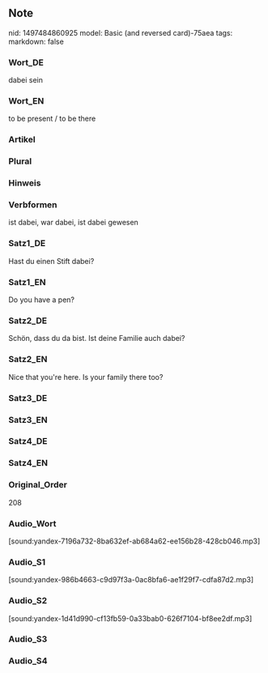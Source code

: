 ## Note
nid: 1497484860925
model: Basic (and reversed card)-75aea
tags: 
markdown: false

### Wort_DE
dabei sein

### Wort_EN
to be present / to be there

### Artikel


### Plural


### Hinweis


### Verbformen
ist dabei, war dabei, ist dabei gewesen

### Satz1_DE
Hast du einen Stift dabei?

### Satz1_EN
Do you have a pen?

### Satz2_DE
Schön, dass du da bist. Ist deine Familie auch dabei?

### Satz2_EN
Nice that you're here. Is your family there too?

### Satz3_DE


### Satz3_EN


### Satz4_DE


### Satz4_EN


### Original_Order
208

### Audio_Wort
[sound:yandex-7196a732-8ba632ef-ab684a62-ee156b28-428cb046.mp3]

### Audio_S1
[sound:yandex-986b4663-c9d97f3a-0ac8bfa6-ae1f29f7-cdfa87d2.mp3]

### Audio_S2
[sound:yandex-1d41d990-cf13fb59-0a33bab0-626f7104-bf8ee2df.mp3]

### Audio_S3


### Audio_S4

